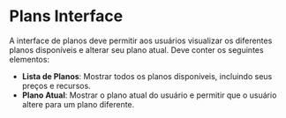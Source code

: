 # Plans Interface

A interface de planos deve permitir aos usuários visualizar os diferentes planos disponíveis e alterar seu plano atual. Deve conter os seguintes elementos:

- **Lista de Planos**: Mostrar todos os planos disponíveis, incluindo seus preços e recursos.
- **Plano Atual**: Mostrar o plano atual do usuário e permitir que o usuário altere para um plano diferente.
